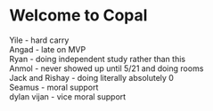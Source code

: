 # Welcome to Copal
Yile - hard carry \
Angad - late on MVP \
Ryan - doing independent study rather than this \
Anmol - never showed up until 5/21 and doing rooms \
Jack and Rishay - doing literally absolutely 0 \
Seamus - moral support \
dylan vijan - vice moral support
